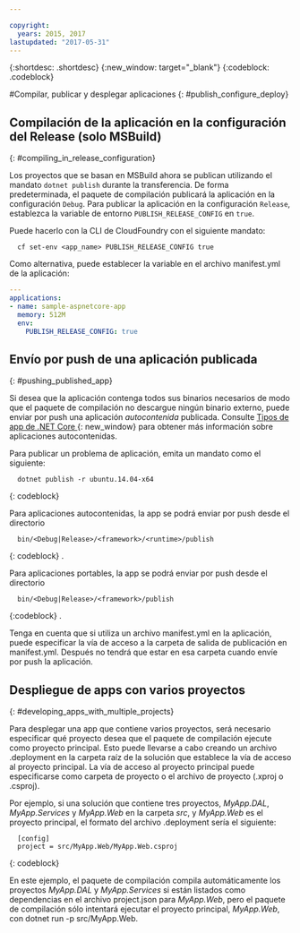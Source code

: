 ```yaml
---

copyright:
  years: 2015, 2017
lastupdated: "2017-05-31"
---
```


{:shortdesc: .shortdesc}
{:new_window: target="_blank"}
{:codeblock: .codeblock}


#Compilar, publicar y desplegar aplicaciones
{: #publish_configure_deploy}

## Compilación de la aplicación en la configuración del Release (solo MSBuild)
{: #compiling_in_release_configuration}

Los proyectos que se basan en MSBuild ahora se publican utilizando el mandato `dotnet publish` durante la transferencia.  De forma predeterminada, el paquete de compilación publicará la aplicación en la configuración `Debug`.
Para publicar la aplicación en la configuración `Release`, establezca la variable de entorno `PUBLISH_RELEASE_CONFIG` en `true`.

Puede hacerlo con la CLI de CloudFoundry con el siguiente mandato:

```shell
  cf set-env <app_name> PUBLISH_RELEASE_CONFIG true
```

Como alternativa, puede establecer la variable en el archivo manifest.yml de la aplicación:

```yml
---
applications:
- name: sample-aspnetcore-app
  memory: 512M
  env:
    PUBLISH_RELEASE_CONFIG: true
```

## Envío por push de una aplicación publicada
{: #pushing_published_app}

Si desea que la aplicación contenga todos sus binarios necesarios de modo que el paquete de compilación no descargue ningún binario externo, puede enviar por push una aplicación *autocontenida* publicada.  Consulte [Tipos de app de .NET Core ](https://docs.microsoft.com/en-us/dotnet/articles/core/app-types){: new_window} para obtener más información sobre aplicaciones autocontenidas.

Para publicar un problema de aplicación, emita un mandato como el siguiente:
```
  dotnet publish -r ubuntu.14.04-x64
```
{: codeblock}

Para aplicaciones autocontenidas, la app se podrá enviar por push desde el directorio
```
  bin/<Debug|Release>/<framework>/<runtime>/publish
```
{: codeblock}
.



Para aplicaciones portables, la app se podrá enviar por push desde el directorio
```
  bin/<Debug|Release>/<framework>/publish
```
{:codeblock}
.



Tenga en cuenta que si utiliza un archivo manifest.yml en la aplicación, puede especificar la vía de acceso a la carpeta de salida de publicación en manifest.yml.  Después no tendrá que estar en esa carpeta cuando envíe por push la aplicación.

## Despliegue de apps con varios proyectos
{: #developing_apps_with_multiple_projects}

Para desplegar una app que contiene varios proyectos, será necesario especificar qué proyecto desea que el paquete de compilación ejecute como proyecto principal. Esto puede llevarse a cabo creando un archivo .deployment en la carpeta raíz de la solución que establece la vía de acceso al proyecto principal. La vía de acceso al proyecto principal puede especificarse como carpeta de proyecto o el archivo de proyecto (.xproj o .csproj).

Por ejemplo, si una solución que contiene tres proyectos, *MyApp.DAL*, *MyApp.Services* y *MyApp.Web* en la carpeta *src*, y *MyApp.Web* es el proyecto principal, el formato del archivo .deployment sería el siguiente:
```
  [config]
  project = src/MyApp.Web/MyApp.Web.csproj
```
{: codeblock}

En este ejemplo, el paquete de compilación compila automáticamente los proyectos *MyApp.DAL* y *MyApp.Services* si están listados como dependencias en el archivo project.json para *MyApp.Web*, pero el paquete de compilación sólo intentará ejecutar el proyecto principal, *MyApp.Web*, con dotnet run -p src/MyApp.Web.
